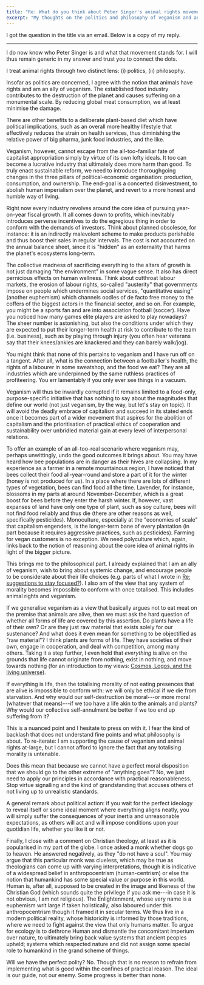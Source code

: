 ```yaml
---
title: "Re: What do you think about Peter Singer's animal rights movement?"
excerpt: "My thoughts on the politics and philosophy of veganism and animal rights."
---
```


I got the question in the title via an email.  Below is a copy of my
reply.

* * *

I do now know who Peter Singer is and what that movement stands for.  I
will thus remain generic in my answer and trust you to connect the dots.

I treat animal rights through two distinct lens: (i) politics, (ii)
philosophy.

Insofar as politics are concerned, I agree with the notion that animals
have rights and am an ally of veganism.  The established food industry
contributes to the destruction of the planet and causes suffering on a
monumental scale.  By reducing global meat consumption, we at least
minimise the damage.

There are other benefits to a deliberate plant-based diet which have
political implications, such as an overall more healthy lifestyle that
effectively reduces the strain on health services, thus diminishing the
relative power of big pharma, junk food industries, and the like.

Veganism, however, cannot escape from the all-too-familiar fate of
capitalist appropriation simply by virtue of its own lofty ideals.  It
too can become a lucrative industry that ultimately does more harm than
good.  To truly enact sustainable reform, we need to introduce
thoroughgoing changes in the three pillars of political-economic
organisation: production, consumption, and ownership.  The end-goal is a
concerted disinvestment, to abolish human imperialism over the planet,
and revert to a more honest and humble way of living.

Right now every industry revolves around the core idea of pursuing
year-on-year fiscal growth.  It all comes down to profits, which
inevitably introduces perverse incentives to do the egregious thing in
order to conform with the demands of investors.  Think about planned
obsolesce, for instance: it is an indirectly malevolent scheme to make
products perishable and thus boost their sales in regular intervals.
The cost is not accounted on the annual balance sheet, since it is
"hidden" as an externality that harms the planet's ecosystems long-term.

The collective madness of sacrificing everything to the altars of growth
is not just damaging "the environment" in some vague sense.  It also has
direct pernicious effects on human wellness.  Think about cutthroat
labour markets, the erosion of labour rights, so-called "austerity" that
governments impose on people which undermines social services,
"quantitative easing" (another euphemism) which channels oodles of de
facto free money to the coffers of the biggest actors in the financial
sector, and so on.  For example, you might be a sports fan and are into
association football (soccer).  Have you noticed how many games elite
players are asked to play nowadays?  The sheer number is astonishing,
but also the conditions under which they are expected to put their
longer-term health at risk to contribute to the team (i.e. business),
such as by playing through injury (you often hear veterans say that
their knees/ankles are knackered and they can barely walk/jog).

You might think that none of this pertains to veganism and I have run
off on a tangent.  After all, what is the connection between a
footballer's health, the rights of a labourer in some sweatshop, and the
food we eat?  They are all industries which are underpinned by the same
ruthless practices of profiteering.  You err lamentably if you only ever
see things in a vacuum.

Veganism will thus be inwardly corrupted if it remains limited to a
food-only, purpose-specific initiative that has nothing to say about the
magnitudes that define our world (not just veganism, by the way, but
let's stay on topic).  It will avoid the deadly embrace of capitalism
and succeed in its stated ends once it becomes part of a wider movement
that aspires for the abolition of capitalism and the prioritisation of
practical ethics of cooperation and sustainability over unbridled
material gain at every level of interpersonal relations.

To offer an example of an all-too-real scenario where veganism may,
perhaps unwittingly, undo the good outcomes it brings about.  You may
have heard how bee populations are in danger as their hives are
collapsing.  In my experience as a farmer in a remote mountainous
region, I have noticed that bees collect their food all-year-round and
store a part of it for the winter (honey is not produced for us).  In a
place where there are lots of different types of vegetation, bees can
find food all the time.  Lavender, for instance, blossoms in my parts at
around November-December, which is a great boost for bees before they
enter the harsh winter.  If, however, vast expanses of land have only
one type of plant, such as soy culture, bees will not find food reliably
and thus die (there are other reasons as well, specifically pesticides).
Monoculture, especially at the "economies of scale" that capitalism
engenders, is the longer-term bane of every plantation (in part because
it requires aggressive practices, such as pesticides).  Farming for
vegan customers is no exception.  We need polyculture which, again,
links back to the notion of reasoning about the core idea of animal
rights in light of the bigger picture.

This brings me to the philosophical part.  I already explained that I am
an ally of veganism, wish to bring about systemic change, and encourage
people to be considerate about their life choices (e.g. parts of what I
wrote in [Re: suggestions to stay
focused?](https://protesilaos.com/commentary/2022-06-04-suggestions-focus/)).
I also am of the view that any system of morality becomes impossible to
conform with once totalised.  This includes animal rights and veganism.

If we generalise veganism as a view that basically argues not to eat
meat on the premise that animals are alive, then we must ask the hard
question of whether all forms of life are covered by this assertion.  Do
plants have a life of their own?  Or are they just raw material that
exists solely for our sustenance?  And what does it even mean for
something to be objectified as "raw material"?  I think plants are forms
of life.  They have societies of their own, engage in cooperation, and
deal with competition, among many others.  Taking it a step further, I
even hold that *everything* is alive on the grounds that life cannot
originate from nothing, exist in nothing, and move towards nothing (for
an introduction to my views: [Cosmos, Logos, and the living
universe](https://protesilaos.com/books/2022-02-05-cosmos-logos-living-universe/)).

If everything is life, then the totalising morality of not eating
presences that are alive is impossible to conform with: we will only be
ethical if we die from starvation.  And why would our self-destruction
be moral---or more moral (whatever that means)---if we too have a life
akin to the animals and plants?  Why would our collective self-annulment
be better if we too end up suffering from it?

This is a nuanced point and I hesitate to press on with it.  I fear the
kind of backlash that does not understand fine points and what
philosophy is about.  To re-iterate: I am supporting the cause of
veganism and animal rights at-large, but I cannot afford to ignore the
fact that any totalising morality is untenable.

Does this mean that because we cannot have a perfect moral disposition
that we should go to the other extreme of "anything goes"?  No, we just
need to apply our principles in accordance with practical
reasonableness.  Stop virtue signalling and the kind of grandstanding
that accuses others of not living up to unrealistic standards.

A general remark about political action: if you wait for the perfect
ideology to reveal itself or some ideal moment where everything aligns
neatly, you will simply suffer the consequences of your inertia and
unreasonable expectations, as others will act and will impose conditions
upon your quotidian life, whether you like it or not.

Finally, I close with a comment on Christian theology, at least as it is
popularised in my part of the globe.  I once asked a monk whether dogs
go to heaven.  He answered negatively, as they "do not have a soul".
You may argue that this particular monk was clueless, which may be true
as theologians can come up with varying interpretations, though it is
indicative of a widespread belief in anthropocentrism (human-centrism)
or else the notion that humankind has some special value or purpose in
this world.  Human is, after all, supposed to be created in the image
and likeness of the Christian God (which sounds quite the privilege if
you ask me---in case it is not obvious, I am not religious).  The
Enlightenment, whose very name is a euphemism writ large if taken
holistically, also laboured under this anthropocentrism though it framed
it in secular terms.  We thus live in a modern political reality, whose
historicity is informed by those traditions, where we need to fight
against the view that only humans matter.  To argue for ecology is to
dethrone Human and dismantle the concomitant imperium over nature, to
ultimately bring back value systems that ancient peoples upheld; systems
which respected nature and did not assign some special role to humankind
in the grand scheme of things.

Will we have the perfect polity?  No.  Though that is no reason to
refrain from implementing what is good within the confines of practical
reason.  The ideal is our guide, not our enemy.  Some progress is better
than none.
